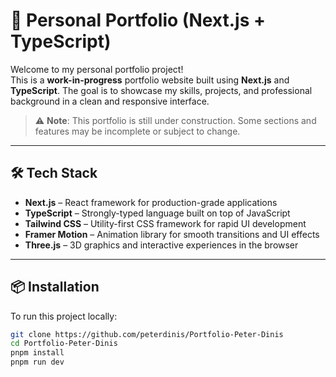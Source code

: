# 🚧 Personal Portfolio (Next.js + TypeScript)

Welcome to my personal portfolio project!  
This is a **work-in-progress** portfolio website built using **Next.js** and **TypeScript**. The goal is to showcase my skills, projects, and professional background in a clean and responsive interface.

> ⚠️ **Note**: This portfolio is still under construction. Some sections and features may be incomplete or subject to change.

---

## 🛠️ Tech Stack

- **Next.js** – React framework for production-grade applications  
- **TypeScript** – Strongly-typed language built on top of JavaScript  
- **Tailwind CSS** – Utility-first CSS framework for rapid UI development  
- **Framer Motion** – Animation library for smooth transitions and UI effects  
- **Three.js** – 3D graphics and interactive experiences in the browser

---

## 📦 Installation

To run this project locally:

```bash
git clone https://github.com/peterdinis/Portfolio-Peter-Dinis
cd Portfolio-Peter-Dinis
pnpm install
pnpm run dev
